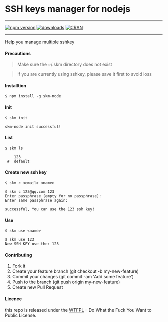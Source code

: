 # SSH keys manager for nodejs
----

[![npm version](https://img.shields.io/npm/v/skm-node.svg)](https://badge.fury.io/js/skm-node)
[![downloads](https://img.shields.io/npm/dt/skm-node.svg)](https://www.npmjs.com/package/skm-node)
[![CRAN](https://img.shields.io/badge/license-Do%20What%20the%20Fuck%20You%20Want%20to%20Public%20License-green.svg)](https://github.com/liees/skm-node/blob/master/LICENSE)

----

Help you manage multiple sshkey

#### Precautions

> Make sure the ~/.skm directory does not exist

> If you are currently using sshkey, please save it first to avoid loss

#### Installtion

```
$ npm install -g skm-node
```

#### Init

```
$ skm init

skm-node init successful!
```

#### List

```
$ skm ls

    123
 #  default
```

#### Create new ssh key

```
$ skm c <email> <name>

$ skm c 123@qq.com 123
Enter passphrase (empty for no passphrase):
Enter same passphrase again:

successful, You can use the 123 ssh key!
```

#### Use

```
$ skm use <name>

$ skm use 123
Now SSH KEY use the: 123
```

#### Contributing

1. Fork it
2. Create your feature branch (git checkout -b my-new-feature)
3. Commit your changes (git commit -am 'Add some feature')
4. Push to the branch (git push origin my-new-feature)
5. Create new Pull Request

#### Licence
this repo is released under the [WTFPL](https://github.com/liees/skm-node/blob/master/LICENSE) – Do What the Fuck You Want to Public License.

